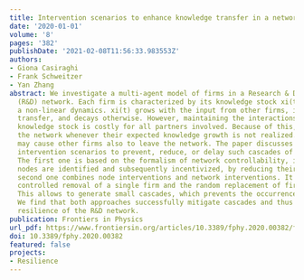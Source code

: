 ```yaml
---
title: Intervention scenarios to enhance knowledge transfer in a network of firms
date: '2020-01-01'
volume: '8'
pages: '382'
publishDate: '2021-02-08T11:56:33.983553Z'
authors:
- Giona Casiraghi
- Frank Schweitzer
- Yan Zhang
abstract: We investigate a multi-agent model of firms in a Research & Development
  (R&D) network. Each firm is characterized by its knowledge stock xi(t), which follows
  a non-linear dynamics. xi(t) grows with the input from other firms, i.e., by knowledge
  transfer, and decays otherwise. However, maintaining the interactions that increase
  knowledge stock is costly for all partners involved. Because of this, firms leave
  the network whenever their expected knowledge growth is not realized. This, in turn,
  may cause other firms also to leave the network. The paper discusses two bottom-up
  intervention scenarios to prevent, reduce, or delay such cascades of firms leaving.
  The first one is based on the formalism of network controllability, in which driver
  nodes are identified and subsequently incentivized, by reducing their costs. The
  second one combines node interventions and network interventions. It proposes the
  controlled removal of a single firm and the random replacement of firms leaving.
  This allows to generate small cascades, which prevents the occurrence of large cascades.
  We find that both approaches successfully mitigate cascades and thus improve the
  resilience of the R&D network.
publication: Frontiers in Physics
url_pdf: https://www.frontiersin.org/articles/10.3389/fphy.2020.00382/full?&utm_source=Email_to_authors_&utm_medium=Email&utm_content=T1_11.5e1_author&utm_campaign=Email_publication&field=&journalName=Frontiers_in_Physics&id=576129
doi: 10.3389/fphy.2020.00382
featured: false
projects:
- Resilience
---
```

